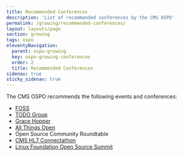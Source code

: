 ```yaml
---
title: Recommended Conferences
description: 'List of recommended conferences by the CMS OSPO'
permalink: /growing/recommended-conferences/
layout: layouts/page
section: growing
tags: ospo
eleventyNavigation:
  parent: ospo-growing
  key: ospo-growing-conferences
  order: 2
  title: Recommended Conferences
sidenav: true
sticky_sidenav: true
---
```


The CMS OSPO recommends the following events and conferences:

- [FOSS](https://foss.events/)
- [TODO Group](https://todogroup.org/community/events/)
- [Grace Hopper](https://anitab.org/)
- [All Things Open](https://allthingsopen.org/)
- Open Source Community Roundtable
- [CMS HL7 Connectathon](https://confluence.hl7.org/display/FHIR/CMS+2024+-+07+FHIR+Connectathon+5)
- [Linux Foundation Open Source Summit](https://events.linuxfoundation.org/open-source-summit-north-america/)
